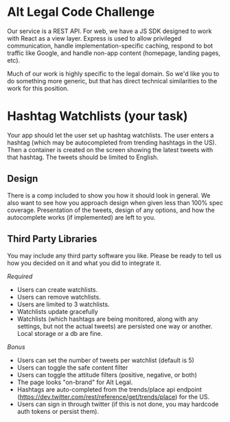 Alt Legal Code Challenge
===

Our service is a REST API. For web, we have a JS SDK designed to work with React as a view layer. Express is used to allow privileged communication, handle implementation-specific caching, respond to bot traffic like Google, and handle non-app content (homepage, landing pages, etc).

Much of our work is highly specific to the legal domain. So we'd like you to do something more generic, but that has direct technical similarities to the work for this position.

# Hashtag Watchlists (your task)
Your app should let the user set up hashtag watchlists. The user enters a hashtag (which may be autocompleted from trending hashtags in the US). Then a container is created on the screen showing the latest tweets with that hashtag. The tweets should be limited to English.

## Design
There is a comp included to show you how it should look in general. We also want to see how you approach design when given less than 100% spec coverage. Presentation of the tweets, design of any options, and how the autocomplete works (if implemented) are left to you.

## Third Party Libraries
You may include any third party software you like. Please be ready to tell us how you decided on it and what you did to integrate it.

*Required*
 - Users can create watchlists.
 - Users can remove watchlists.
 - Users are limited to 3 watchlists.
 - Watchlists update gracefully
 - Watchlists (which hashtags are being monitored, along with any settings, but not the actual tweets) are persisted one way or another. Local storage or a db are fine.

*Bonus*
 - Users can set the number of tweets per watchlist (default is 5)
 - Users can toggle the safe content filter
 - Users can toggle the attitude filters (positive, negative, or both)
 - The page looks "on-brand" for Alt Legal.
 - Hashtags are auto-completed from the trends/place api endpoint (https://dev.twitter.com/rest/reference/get/trends/place) for the US.
 - Users can sign in through twitter (if this is not done, you may hardcode auth tokens or persist them).
